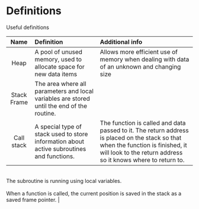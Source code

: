 # Definitions

Useful definitions

| Name | Definition | Additional info |
| :----: | :---------- | :--------------- | 
| Heap | A pool of unused memory, used to allocate space for new data items | Allows more efficient use of memory when dealing with data of an unknown and changing size | 
| Stack Frame | The area where all parameters and local variables are stored until the end of the routine. | |
| Call stack | A special type of stack used to store information about active subroutines and functions. | The function is called and data passed to it. The return address is placed on the stack so that when the function is finished, it will look to the return address so it knows where to return to.
<br/>The subroutine is running using local variables.
<br />
<br />When a function is called, the current position is saved in the stack as a saved frame pointer. |
